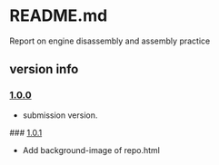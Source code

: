# README.md

Report on engine disassembly and assembly practice

## version info

### <a href="https://github.com/UtusemiUltimate-of-the-darkness/engineAssembly/tree/1.0.0">1.0.0</a>
<ul>
  <li>
    submission version.
  </li>
</ul>
### <a href="https://github.com/UtusemiUltimate-of-the-darkness/engineAssembly/tree/1.0.1">1.0.1</a>
<ul>
  <li>
    Add background-image of repo.html
  </li>
</ul>
